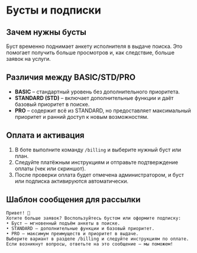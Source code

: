 # Бусты и подписки

## Зачем нужны бусты
Буст временно поднимает анкету исполнителя в выдаче поиска. Это помогает получить больше просмотров и, как следствие, больше заявок на услуги.

## Различия между BASIC/STD/PRO
- **BASIC** – стандартный уровень без дополнительного приоритета.
- **STANDARD (STD)** – включает дополнительные функции и даёт базовый приоритет в поиске.
- **PRO** – содержит всё из STANDARD, но предоставляет максимальный приоритет и ранний доступ к новым возможностям.

## Оплата и активация
1. В боте выполните команду `/billing` и выберите нужный буст или план.
2. Следуйте платёжным инструкциям и отправьте подтверждение оплаты (чек или скриншот).
3. После проверки оплата будет отмечена администратором, и буст или подписка активируются автоматически.

## Шаблон сообщения для рассылки
```
Привет! 🚀
Хотите больше заявок? Воспользуйтесь бустом или оформите подписку:
• Буст — мгновенный подъём анкеты в поиске.
• STANDARD — дополнительные функции и базовый приоритет.
• PRO — максимум преимуществ и приоритет в выдаче.
Выберите вариант в разделе /billing и следуйте инструкциям по оплате. Если возникнут вопросы, ответьте на это сообщение — мы поможем!
```
